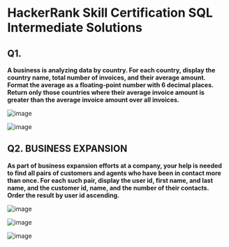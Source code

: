 # HackerRank Skill Certification SQL Intermediate Solutions

## Q1. 
**A business is analyzing data by country. For each country, display the country name, total number of invoices, and their average amount. Format the average as a floating-point number with 6 decimal places. Return only those countries where their average invoice amount is greater than the average invoice amount over all invoices.**

![image](https://user-images.githubusercontent.com/80534916/148671943-a02a62f8-d02e-45aa-a048-60410c0d3e65.png)

![image](https://user-images.githubusercontent.com/80534916/148671953-357e9ebc-da49-4877-b336-998b4a265bed.png)


## Q2. BUSINESS EXPANSION
**As part of business expansion efforts at a company, your help is needed to find all pairs of customers and agents who have been in contact more than once. For each such pair, display the user id, first name, and last name, and the customer id, name, and the number of their contacts. Order the result by user id ascending.**

![image](https://user-images.githubusercontent.com/80534916/148671961-61cfbc95-8e7a-4360-a369-eb9d9df3771d.png)

![image](https://user-images.githubusercontent.com/80534916/148671965-56bde4ad-3a2e-4292-930a-6bd139874260.png)

![image](https://user-images.githubusercontent.com/80534916/148671975-1c4f54b8-dd8d-4271-af00-e27aa3d382a9.png)


